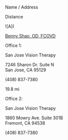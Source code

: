 Name / Address

Distance

![A](

[Benny Shao, OD, FCOVD](https://locate.covd.org/Search/Detailed?profileId=698D9D42-5336-4EF0-AFAF-7171A7CA4C3D&markerId=0&lat=37.2966248&lng=-122.0313008&address=7246%20Sharon%20Dr.%20Suite%20N%20San%20Jose%2C%20CA%2095129&BoardCertified=true&ZipCodeOrAddress=2611%20Royal%20Ann%20Dr%2C%20Union%20City%2C%20CA%2094587%2C%20USA&SearchRadius=10&x=14&y=29)

Office 1:

San Jose Vision Therapy

7246 Sharon Dr. Suite N  
San Jose, CA 95129

(408) 837-7380

  

19.8 mi

Office 2:

San Jose Vision Therapy

1860 Mowry Ave. Suite 301B  
Fremont, CA 94538

(408) 837-7380
